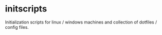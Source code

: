 # initscripts
Initialization scripts for linux / windows machines and collection of dotfiles / config files.
